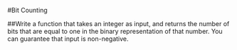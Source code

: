 #Bit Counting

##Write a function that takes an integer as input, and returns the number of bits that are equal to one in the binary representation of that number. You can guarantee that input is non-negative.
